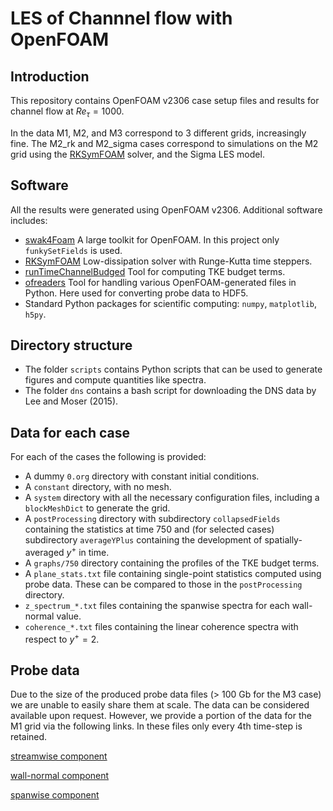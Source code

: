 # LES of Channnel flow with OpenFOAM

## Introduction

This repository contains OpenFOAM v2306 case setup files and results for channel
flow at $Re_\tau = 1000$. 

In the data M1, M2, and M3 correspond to 3 different grids, increasingly fine.
The M2_rk and M2_sigma cases correspond to simulations on the M2 grid using the
[RKSymFOAM](https://github.com/janneshopman/RKSymFoam) solver, and the Sigma LES
model.

## Software

All the results were generated using OpenFOAM v2306. Additional software
includes:

- [swak4Foam](https://sourceforge.net/p/openfoam-extend/swak4Foam) A large
toolkit for OpenFOAM. In this project only `funkySetFields` is used.
- [RKSymFOAM](https://github.com/janneshopman/RKSymFoam) Low-dissipation solver
  with Runge-Kutta time steppers.
- [runTimeChannelBudged](https://github.com/janneshopman/runTimeChannelBudgets)
  Tool for computing TKE budget terms.
- [ofreaders](https://gitlab.com/chalmers-marine-technology/ofreaders/) Tool for
handling various OpenFOAM-generated files in Python. Here used for converting
probe data to HDF5.
- Standard Python packages for scientific computing: `numpy`, `matplotlib`,
`h5py`.

## Directory structure

- The folder `scripts` contains Python scripts that can be used to generate
figures and compute quantities like spectra.
- The folder `dns` contains a bash script for downloading the DNS data by Lee
and Moser (2015).


## Data for each case

For each of the cases the following is provided:

- A dummy `0.org` directory with constant initial conditions.
- A `constant` directory, with no mesh.
- A `system` directory with all the necessary configuration files, including a
  `blockMeshDict` to generate the grid.
- A `postProcessing` directory with subdirectory `collapsedFields` containing
  the statistics at time 750 and (for selected cases) subdirectory
  `averageYPlus` containing the development of spatially-averaged $y^+$ in time.
- A `graphs/750` directory containing the profiles of the TKE budget terms.  
- A `plane_stats.txt` file containing single-point statistics computed using
  probe data. These can be compared to those in the `postProcessing` directory.
- `z_spectrum_*.txt` files containing the spanwise spectra for each wall-normal
  value.
- `coherence_*.txt` files containing the linear coherence spectra with respect
  to $y^+ = 2$.


## Probe data

Due to the size of the produced probe data files (> 100 Gb for the M3 case) we
are unable to easily share them at scale.
The data can be considered available upon request.
However, we provide a portion of the data for the M1 grid via the following
links.
In these files only every 4th time-step is retained.

[streamwise component](https://u.pcloud.link/publink/show?code=XZg7AF5ZVzj67WwapIu4kM4GRPwY859RflfX)

[wall-normal component](https://u.pcloud.link/publink/show?code=XZqJAF5ZmctdvgfsfdX5ny99q4RFyFnesxTk)

[spanwise component](https://u.pcloud.link/publink/show?code=XZAJAF5Zrkd0e60GXdY2DOpMsrppn7UfnLh7)



